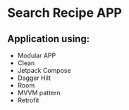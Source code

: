 # Search Recipe APP
## Application using:
- Modular APP
- Clean
- Jetpack Compose
- Dagger Hilt
- Room
- MVVM pattern
- Retrofit
